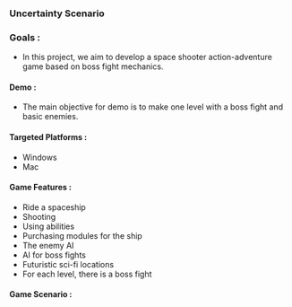  ### Uncertainty Scenario

  ### Goals :
  - In this project, we aim to develop a space shooter action-adventure game based on boss fight mechanics.

 #### Demo :
  - The main objective for demo is to make one level with a boss fight and basic enemies.
  
####  Targeted Platforms :
 - Windows
 - Mac
#### Game Features :
- Ride a spaceship
- Shooting
- Using abilities
- Purchasing modules for the ship
- The enemy AI
- AI for boss fights
- Futuristic sci-fi locations
- For each level, there is a boss fight
#### Game Scenario :
